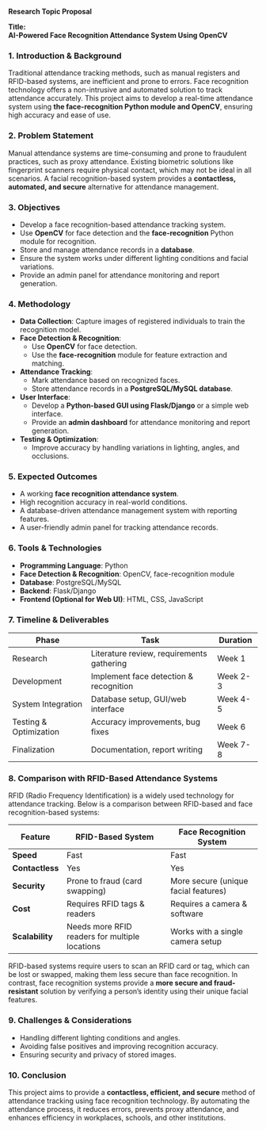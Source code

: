 **Research Topic Proposal**

**Title:**  
**AI-Powered Face Recognition Attendance System Using OpenCV**

### **1. Introduction & Background**

Traditional attendance tracking methods, such as manual registers and RFID-based systems, are inefficient and prone to errors. Face recognition technology offers a non-intrusive and automated solution to track attendance accurately. This project aims to develop a real-time attendance system using **the face-recognition Python module and OpenCV**, ensuring high accuracy and ease of use.

### **2. Problem Statement**

Manual attendance systems are time-consuming and prone to fraudulent practices, such as proxy attendance. Existing biometric solutions like fingerprint scanners require physical contact, which may not be ideal in all scenarios. A facial recognition-based system provides a **contactless, automated, and secure** alternative for attendance management.

### **3. Objectives**

- Develop a face recognition-based attendance tracking system.
- Use **OpenCV** for face detection and the **face-recognition** Python module for recognition.
- Store and manage attendance records in a **database**.
- Ensure the system works under different lighting conditions and facial variations.
- Provide an admin panel for attendance monitoring and report generation.

### **4. Methodology**

- **Data Collection**: Capture images of registered individuals to train the recognition model.
- **Face Detection & Recognition**:
  - Use **OpenCV** for face detection.
  - Use the **face-recognition** module for feature extraction and matching.
- **Attendance Tracking**:
  - Mark attendance based on recognized faces.
  - Store attendance records in a **PostgreSQL/MySQL database**.
- **User Interface**:
  - Develop a **Python-based GUI using Flask/Django** or a simple web interface.
  - Provide an **admin dashboard** for attendance monitoring and report generation.
- **Testing & Optimization**:
  - Improve accuracy by handling variations in lighting, angles, and occlusions.

### **5. Expected Outcomes**

- A working **face recognition attendance system**.
- High recognition accuracy in real-world conditions.
- A database-driven attendance management system with reporting features.
- A user-friendly admin panel for tracking attendance records.

### **6. Tools & Technologies**

- **Programming Language**: Python
- **Face Detection & Recognition**: OpenCV, face-recognition module
- **Database**: PostgreSQL/MySQL
- **Backend**: Flask/Django
- **Frontend (Optional for Web UI)**: HTML, CSS, JavaScript

### **7. Timeline & Deliverables**

| Phase                  | Task                                      | Duration |
| ---------------------- | ----------------------------------------- | -------- |
| Research               | Literature review, requirements gathering | Week 1   |
| Development            | Implement face detection & recognition    | Week 2-3 |
| System Integration     | Database setup, GUI/web interface         | Week 4-5 |
| Testing & Optimization | Accuracy improvements, bug fixes          | Week 6   |
| Finalization           | Documentation, report writing             | Week 7-8 |

### **8. Comparison with RFID-Based Attendance Systems**

RFID (Radio Frequency Identification) is a widely used technology for attendance tracking. Below is a comparison between RFID-based and face recognition-based systems:

| Feature         | RFID-Based System                              | Face Recognition System              |
| --------------- | ---------------------------------------------- | ------------------------------------ |
| **Speed**       | Fast                                           | Fast                                 |
| **Contactless** | Yes                                            | Yes                                  |
| **Security**    | Prone to fraud (card swapping)                 | More secure (unique facial features) |
| **Cost**        | Requires RFID tags & readers                   | Requires a camera & software         |
| **Scalability** | Needs more RFID readers for multiple locations | Works with a single camera setup     |

RFID-based systems require users to scan an RFID card or tag, which can be lost or swapped, making them less secure than face recognition. In contrast, face recognition systems provide a **more secure and fraud-resistant** solution by verifying a person’s identity using their unique facial features.

### **9. Challenges & Considerations**

- Handling different lighting conditions and angles.
- Avoiding false positives and improving recognition accuracy.
- Ensuring security and privacy of stored images.

### **10. Conclusion**

This project aims to provide a **contactless, efficient, and secure** method of attendance tracking using face recognition technology. By automating the attendance process, it reduces errors, prevents proxy attendance, and enhances efficiency in workplaces, schools, and other institutions.
